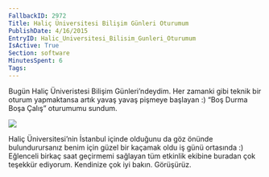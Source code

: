 ```yaml
---
FallbackID: 2972
Title: Haliç Üniversitesi Bilişim Günleri Oturumum
PublishDate: 4/16/2015
EntryID: Halic_Universitesi_Bilisim_Gunleri_Oturumum
IsActive: True
Section: software
MinutesSpent: 6
Tags: 
---
```

Bugün Haliç Üniveristesi Bilişim Günleri’ndeydim. Her zamanki gibi teknik bir oturum yapmaktansa artık yavaş yavaş pişmeye başlayan :) “Boş Durma Boşa Çalış” oturumumu sundum. ![](http://blob.daron.yondem.com/assets/2972/halic.jpg)Haliç Üniversitesi’nin İstanbul içinde olduğunu da göz önünde bulundurursanız benim için güzel bir kaçamak oldu iş günü ortasında :) Eğlenceli birkaç saat geçirmemi sağlayan tüm etkinlik ekibine buradan çok teşekkür ediyorum. Kendinize çok iyi bakın. Görüşürüz.
